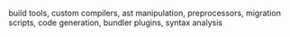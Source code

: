 build tools, custom compilers, ast manipulation, preprocessors, migration scripts, code generation, bundler plugins, syntax analysis